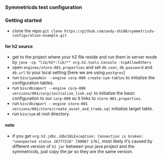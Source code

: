 ### Symmetricds test configuration

### Getting started
- clone the repo `git clone https://github.com/andy-shi88/symmetricds-configuration-example.git`

#### for h2 source
- get to the project where your h2 file reside and run them in server mode by `java -cp "lib/h2*:lib/*" org.h2.tools.Console -tcpAllowOthers`
- open `engines/store-001.properties` and set `db.user`, `db.password` and `db.url` to your local setting [here we are using `postgres`]
- run `bin/symadmin --engine corp-000 create-sym-tables` to initialize the configuration tables.
- run `bin/dbimport --engine corp-000 versions/001/corp/initialize_link.sql` to initialize the basic configuration to our `corp-000` so it links to `store-001.properties`.
- run `bin/dbimport --engine store-001 versions/001/store/create_asset_and_trade.sql` initialize target table.
- run `bin/sym` at root directory.


#### note
- if you get `org.h2.jdbc.JdbcSQLException: Connection is broken: "unexpected status 16777216" [90067-176]`, most likely it's caused by different version of `h2 jar` between your java project and the symmetricds, just copy the jar so they are the same version.
